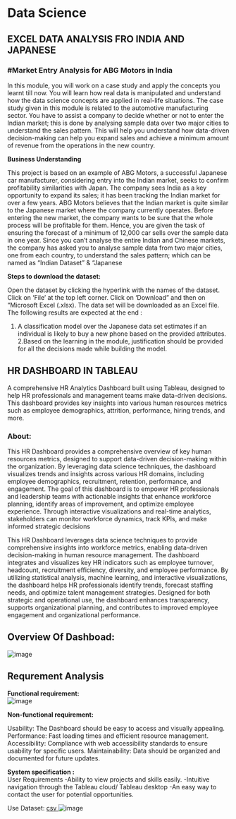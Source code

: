 # Data Science

<h2>EXCEL DATA ANALYSIS FRO INDIA AND JAPANESE</h2> 

<h3>#Market Entry Analysis for ABG Motors in India</h3>

In this module, you will work on a case study and apply the concepts you learnt till now. You will learn how real data is manipulated and understand how the data science concepts are applied in real-life situations.
The case study given in this module is related to the automotive manufacturing sector. You have to assist a company to decide whether or not to enter the Indian market; this is done by analysing sample data over two major cities to understand the sales pattern. This will help you understand how data-driven decision-making can help you expand sales and achieve a minimum amount of revenue from the operations in the new country.

<b>Business Understanding</b> <br>

This project is based on an example of ABG Motors, a successful Japanese car manufacturer, considering entry into the Indian market, seeks to confirm profitability similarities with Japan.
The company sees India as a key opportunity to expand its sales; it has been tracking the Indian market for over a few years. ABG Motors believes that the Indian market is quite similar to the Japanese market where the company currently operates. Before entering the new market, the company wants to be sure that the whole process will be profitable for them. Hence, you are given the task of ensuring the forecast of a minimum of 12,000 car sells over the sample data in one year.
Since you can’t analyse the entire Indian and Chinese markets, the company has asked you to analyse sample data from two major cities, one from each country, to understand the sales pattern; which can be named as “Indian Dataset” & “Japanese


<b>Steps to download the dataset:</b>

Open the dataset by clicking the hyperlink with the names of the dataset. Click on ‘File’ at the top left corner.
Click on ‘Download” and then on “Microsoft Excel (.xlsx). The data set will be downloaded as an Excel file.
The following results are expected at the end :
1. A classification model over the Japanese data set estimates if an individual is likely to buy a new phone based on the provided attributes.
2.Based on the learning in the module, justification should be provided for all the decisions made while building the model.

<h2>HR DASHBOARD IN TABLEAU</h2> 

A comprehensive HR Analytics Dashboard built using Tableau, designed to help HR professionals and management teams make data-driven decisions. This dashboard provides key insights into various human resources metrics such as employee demographics, attrition, performance, hiring trends, and more.


<h3> <b>About:</b>  </h3>
This HR Dashboard provides a comprehensive overview of key human resources metrics, designed to support data-driven decision-making within the organization. By leveraging data science techniques, the dashboard visualizes trends and insights across various HR domains, including employee demographics, recruitment, retention, performance, and engagement.
The goal of this dashboard is to empower HR professionals and leadership teams with actionable insights that enhance workforce planning, identify areas of improvement, and optimize employee experience. Through interactive visualizations and real-time analytics, stakeholders can monitor workforce dynamics, track KPIs, and make informed strategic decisions


This HR Dashboard leverages data science techniques to provide comprehensive insights into workforce metrics, enabling data-driven decision-making in human resource management. The dashboard integrates and visualizes key HR indicators such as employee turnover, headcount, recruitment efficiency, diversity, and employee performance. By utilizing statistical analysis, machine learning, and interactive visualizations, the dashboard helps HR professionals identify trends, forecast staffing needs, and optimize talent management strategies. Designed for both strategic and operational use, the dashboard enhances transparency, supports organizational planning, and contributes to improved employee engagement and organizational performance.

<h2> Overview Of Dashboad: </h2> 

![image](https://github.com/user-attachments/assets/72be3b07-26a8-4f2b-9e44-78a38dd5a212)


<h2>Requrement Analysis</h2>

<b>Functional requirement:</b><br>
![image](https://github.com/user-attachments/assets/c6cfd95f-69f4-447b-a86e-cf17bd4d9cb4)

<b>Non-functional requirement:</b><br>

Usability: The Dashboard should be easy to access and visually appealing. Performance: Fast loading times and efficient resource management.
Accessibility: Compliance with web accessibility standards to ensure usability for specific users. Maintainability: Data should be organized and documented for future updates.

<b>System specification :</b><br>
User Requirements
  -Ability to view projects and skills easily.
  -Intuitive navigation through the Tableau cloud/ Tableau desktop
  -An easy way to contact the user for potential opportunities.


Use Dataset:  <a href="https://github.com/aman74858/HR-Dashboard-in-Tableau/blob/main/HR%20dasboard%20short%20dataset.csv"> csv </a>
![image](https://github.com/user-attachments/assets/e5013f0e-1c17-4c61-aa61-bf5455e36e97)



